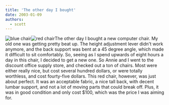 ```yaml
---
title: 'The other day I bought'
date: 2003-01-09
authors:
  - scott
---
```


![blue chair](/images/blog-photos/blue_chair.jpg)![red chair](/images/blog-photos/red_chair.jpg)The other day I bought a new computer chair. My old one was getting pretty beat up. The height adjustment lever didn't work anymore, and the back support was bent at a 45 degree angle, which made it difficult to sit comfortably. So, seeing as I spend upwards of eight hours a day in this chair, I decided to get a new one. So Annie and I went to the discount office supply store, and checked out a ton of chairs. Most were either really nice, but cost several hundred dollars, or were totally worthless, and cost fourty-five dollars. This red chair, however, was just about perfect. It was an acceptable fabric, a nice tall back, with decent lumbar support, and not a lot of moving parts that could break off. Plus, it was in good condition and only cost $100, which was the price I was aiming for.
